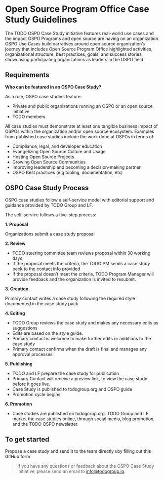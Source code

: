 
# Open Source Program Office Case Study Guidelines

The TODO OSPO Case Study initiative features real-world use cases and the impact OSPO Programs and open source are having on an organization.
OSPO Use Cases build narratives around open source organization’s journey that includes Open Source Program Office highlighted activities, organizational structure,
best practices, goals, and success stories, showcasing participating organizations as leaders in the OSPO field.

## Requirements

**Who can be featured in an OSPO Case Study?**

As a rule, OSPO case studies feature:

* Private and public organizations running an OSPO or an open source initiative
* TODO members

All case studies must demonstrate at least one tangible business impact of OSPOs within the
organization and/or open source ecosystem. Examples from published case studies include the
work done at OSPOs in terms of:

* Compliance, legal, and developer education
* Evangelizing Open Source Culture and Usage
* Hosting Open Source Projects
* Growing Open Source Communities
* Improving leadership and becoming a decision-making partner
* OSPO Best practices (e.g tooling, documentation, etc)

## OSPO Case Study Process
OSPO case studies follow a self-service model with editorial support and guidance provided by TODO Group and LF.

The self-service follows a five-step process:

**1. Proposal**

Organizations submit a case study proposal

**2. Review**
* TODO steering committee team reviews proposal within 30 working days
* If the proposal meets the criteria, the TODO PM sends a case study pack to the contact info provided
* If the proposal doesn’t meet the criteria, TODO Program Manager will provide feedback and the organization is invited to resubmit.

**3. Creation**

Primary contact writes a case study following the required style documented in the case study pack

**4. Editing**
* TODO Group reviews the case study and makes any necessary edits as suggestions
* Edits are based on the style guide.
* Primary contact is welcome to make further edits or additions to the case study
* Primary contact confirms when the draft is final and manages any approval processes

**5. Publishing**
* TODO and LF prepare the case study for publication
* Primary Contact will receive a preview link, to view the case study before it goes live.
* Case Study is published to todogroup.org and OSPO guide
* Promotion cycle begins

**6. Promotion**
* Case studies are published on todogorup.org. TODO Group and LF market the case studies online, through social media, blog promotion, and the TODO OSPO newsletter.

## To get started

Propose a case study and send it to the team directly uby filling out this GitHub form

> If you have any questions or feedback about the OSPO Case Study initiative, please send an email to info@todogroup.io.
